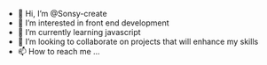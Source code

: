 - 👋 Hi, I’m @Sonsy-create
- 👀 I’m interested in front end development 
- 🌱 I’m currently learning javascript 
- 💞️ I’m looking to collaborate on projects that will enhance my skills
- 📫 How to reach me ...

<!---
Sonsy-create/Sonsy-create is a ✨ special ✨ repository because its `README.md` (this file) appears on your GitHub profile.
You can click the Preview link to take a look at your changes.
--->
